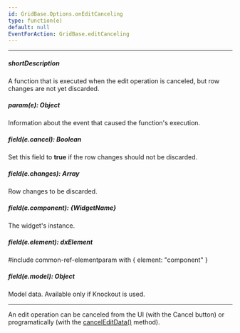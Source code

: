 ```yaml
---
id: GridBase.Options.onEditCanceling
type: function(e)
default: null
EventForAction: GridBase.editCanceling
---
```

---
##### shortDescription
A function that is executed when the edit operation is canceled, but row changes are not yet discarded.

##### param(e): Object
Information about the event that caused the function's execution.

##### field(e.cancel): Boolean
Set this field to **true** if the row changes should not be discarded.

##### field(e.changes): Array<any>
Row changes to be discarded.

##### field(e.component): {WidgetName}
The widget's instance.

##### field(e.element): dxElement
#include common-ref-elementparam with { element: "component" }

##### field(e.model): Object
Model data. Available only if Knockout is used.

---
An edit operation can be canceled from the UI (with the Cancel button) or programatically (with the [cancelEditData()]({basewidgetpath}/Methods/#cancelEditData) method).
